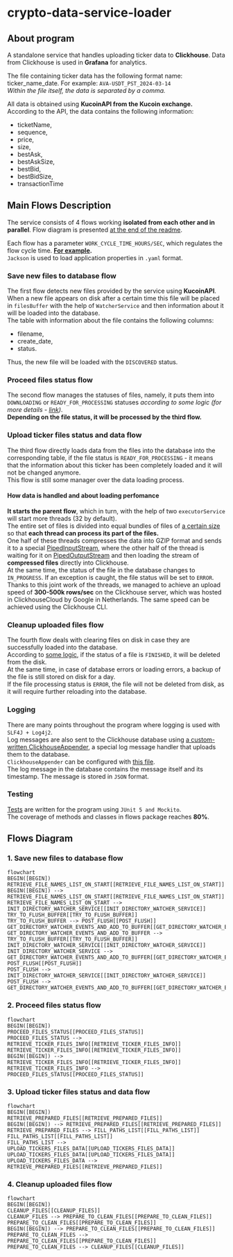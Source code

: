 # crypto-data-service-loader
## About program
A standalone service that handles uploading ticker data to **Clickhouse**. Data from Clickhouse is used in **Grafana** for analytics.

The file containing ticker data has the following format name:
ticker_name_date. For example:
```AVA-USDT_PST_2024-03-14```  
_Within the file itself, the data is separated by a comma._  

All data is obtained using **KucoinAPI from the Kucoin exchange.**  
According to the API, the data contains the following information:
+ ticketName, 
+ sequence, 
+ price, 
+ size, 
+ bestAsk, 
+ bestAskSize, 
+ bestBid, 
+ bestBidSize, 
+ transactionTime

## Main Flows Description

The service consists of 4 flows working **isolated from each other and in parallel**. Flow diagram is presented [at the end of the readme](#flows-diagram).

Each flow has a parameter `WORK_CYCLE_TIME_HOURS/SEC`, which regulates the flow cycle time. **[For example](/MainService/src/main/resources/application.origin.yaml#L29).**  
`Jackson` is used to load application properties in `.yaml` format.

### Save new files to database flow

The first flow detects new files provided by the service using **KucoinAPI**. When a new file appears on disk after a certain time this file will be placed in `filesBuffer` with the help of `WatcherService` and then information about it will be loaded into the database.  
The table with information about the file contains the following columns: 
+ filename, 
+ create_date, 
+ status.

Thus, the new file will be loaded with the `DISCOVERED` status.

### Proceed files status flow

The second flow manages the statuses of files, namely, it puts them into `DOWNLOADING` or `READY_FOR_PROCESSING` statuses *according to some logic (for more details - [link](/MainService/src/main/java/com/crypto/service/flow/ProceedFilesStatusFlow.java))*.   
**Depending on the file status, it will be processed by the third flow.**

### Upload ticker files status and data flow

The third flow directly loads data from the files into the database into the corresponding table, if the file status is `READY_FOR_PROCESSING` - it means that the information about this ticker has been completely loaded and it will not be changed anymore.  
This flow is still some manager over the data loading process.  

#### How data is handled and about loading perfomance
**It starts the parent flow**, which in turn, with the help of two `executorService` will start more threads (32 by default).  
The entire set of files is divided into equal bundles of files of [a certain size](/MainService/src/main/resources/application.origin.yaml#L16) so that **each thread can process its part of the files.**   
One half of these threads compresses the data into GZIP format and sends it to a special [PipedInputStream](https://docs.oracle.com/javase/8/docs/api/java/io/PipedInputStream.html), where the other half of the thread is waiting for it on [PipedOutputStream](https://docs.oracle.com/javase/8/docs/api/java/io/PipedOutputStream.html) and then loading the stream of **compressed files** directly into Clickhouse.  
At the same time, the status of the file in the database changes to `IN_PROGRESS`. If an exception is caught, the file status will be set to `ERROR`.  
Thanks to this joint work of the threads, we managed to achieve an upload speed of **300-500k rows/sec** on the Clickhouse server, which was hosted in ClickhouseCloud by Google in Netherlands. The same speed can be achieved using the Clickhouse CLI.

### Cleanup uploaded files flow

The fourth flow deals with clearing files on disk in case they are successfully loaded into the database.  
According to [some logic](/MainService/src/main/java/com/crypto/service/flow/CleanupUploadedFilesFlow.java), if the status of a file is `FINISHED`, it will be deleted from the disk.  
At the same time, in case of database errors or loading errors, a backup of the file is still stored on disk for a day.  
If the file processing status is `ERROR`, the file will not be deleted from disk, as it will require further reloading into the database.

### Logging

There are many points throughout the program where logging is used with `SLF4J + Log4j2`.  
Log messages are also sent to the Clickhouse database using [a custom-written ClickhouseAppender](https://github.com/emelyanovkr/ClickHouseAppender/blob/main/src/main/java/com/clickhouse/appender/ClickHouseAppender.java), a special log message handler that uploads them to the database.  
`ClickhouseAppender` can be configured with [this file](/MainService/src/main/resources/log4j2.origin.xml).  
The log message in the database contains the message itself and its timestamp. The message is stored in `JSON` format.

### Testing

[Tests](/MainService/src/test/java/com/crypto/service/) are written for the program using `JUnit 5 and Mockito`.  
The coverage of methods and classes in flows package reaches **80%**.

## Flows Diagram
### 1. Save new files to database flow
```mermaid
flowchart
BEGIN([BEGIN])
RETRIEVE_FILE_NAMES_LIST_ON_START[[RETRIEVE_FILE_NAMES_LIST_ON_START]]
BEGIN([BEGIN]) --> RETRIEVE_FILE_NAMES_LIST_ON_START[[RETRIEVE_FILE_NAMES_LIST_ON_START]]
RETRIEVE_FILE_NAMES_LIST_ON_START --> INIT_DIRECTORY_WATCHER_SERVICE[[INIT_DIRECTORY_WATCHER_SERVICE]]
TRY_TO_FLUSH_BUFFER[[TRY_TO_FLUSH_BUFFER]]
TRY_TO_FLUSH_BUFFER --> POST_FLUSH[[POST_FLUSH]]
GET_DIRECTORY_WATCHER_EVENTS_AND_ADD_TO_BUFFER[[GET_DIRECTORY_WATCHER_EVENTS_AND_ADD_TO_BUFFER]]
GET_DIRECTORY_WATCHER_EVENTS_AND_ADD_TO_BUFFER --> TRY_TO_FLUSH_BUFFER[[TRY_TO_FLUSH_BUFFER]]
INIT_DIRECTORY_WATCHER_SERVICE[[INIT_DIRECTORY_WATCHER_SERVICE]]
INIT_DIRECTORY_WATCHER_SERVICE --> GET_DIRECTORY_WATCHER_EVENTS_AND_ADD_TO_BUFFER[[GET_DIRECTORY_WATCHER_EVENTS_AND_ADD_TO_BUFFER]]
POST_FLUSH[[POST_FLUSH]]
POST_FLUSH --> INIT_DIRECTORY_WATCHER_SERVICE[[INIT_DIRECTORY_WATCHER_SERVICE]]
POST_FLUSH --> GET_DIRECTORY_WATCHER_EVENTS_AND_ADD_TO_BUFFER[[GET_DIRECTORY_WATCHER_EVENTS_AND_ADD_TO_BUFFER]]
```

### 2. Proceed files status flow
```mermaid
flowchart
BEGIN([BEGIN])
PROCEED_FILES_STATUS[[PROCEED_FILES_STATUS]]
PROCEED_FILES_STATUS --> RETRIEVE_TICKER_FILES_INFO[[RETRIEVE_TICKER_FILES_INFO]]
RETRIEVE_TICKER_FILES_INFO[[RETRIEVE_TICKER_FILES_INFO]]
BEGIN([BEGIN]) --> RETRIEVE_TICKER_FILES_INFO[[RETRIEVE_TICKER_FILES_INFO]]
RETRIEVE_TICKER_FILES_INFO --> PROCEED_FILES_STATUS[[PROCEED_FILES_STATUS]]
```

### 3. Upload ticker files status and data flow
```mermaid
flowchart
BEGIN([BEGIN])
RETRIEVE_PREPARED_FILES[[RETRIEVE_PREPARED_FILES]]
BEGIN([BEGIN]) --> RETRIEVE_PREPARED_FILES[[RETRIEVE_PREPARED_FILES]]
RETRIEVE_PREPARED_FILES --> FILL_PATHS_LIST[[FILL_PATHS_LIST]]
FILL_PATHS_LIST[[FILL_PATHS_LIST]]
FILL_PATHS_LIST --> UPLOAD_TICKERS_FILES_DATA[[UPLOAD_TICKERS_FILES_DATA]]
UPLOAD_TICKERS_FILES_DATA[[UPLOAD_TICKERS_FILES_DATA]]
UPLOAD_TICKERS_FILES_DATA --> RETRIEVE_PREPARED_FILES[[RETRIEVE_PREPARED_FILES]]
```

### 4. Cleanup uploaded files flow
```mermaid
flowchart
BEGIN([BEGIN])
CLEANUP_FILES[[CLEANUP_FILES]]
CLEANUP_FILES --> PREPARE_TO_CLEAN_FILES[[PREPARE_TO_CLEAN_FILES]]
PREPARE_TO_CLEAN_FILES[[PREPARE_TO_CLEAN_FILES]]
BEGIN([BEGIN]) --> PREPARE_TO_CLEAN_FILES[[PREPARE_TO_CLEAN_FILES]]
PREPARE_TO_CLEAN_FILES --> PREPARE_TO_CLEAN_FILES[[PREPARE_TO_CLEAN_FILES]]
PREPARE_TO_CLEAN_FILES --> CLEANUP_FILES[[CLEANUP_FILES]]
```
